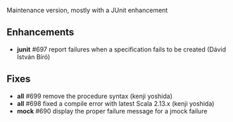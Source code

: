 Maintenance version, mostly with a JUnit enhancement 

## Enhancements

 * **junit** #697 report failures when a specification fails to be created (Dávid István Bíró)

## Fixes

 * **all** #699 remove the procedure syntax (kenji yoshida)
 * **all** #698 fixed a compile error with latest Scala 2.13.x (kenji yoshida)
 * **mock** #690 display the proper failure message for a jmock failure 
 
